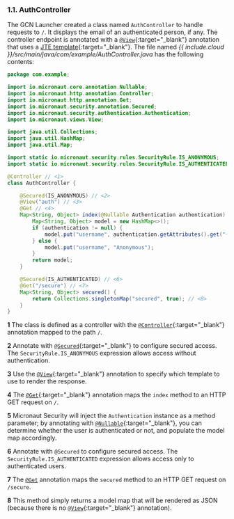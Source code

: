 ### 1.1. AuthController

The GCN Launcher created a class named `AuthController` to handle requests to `/`. It displays the email of an authenticated person, if any. The controller endpoint is annotated with  a [`@View`](https://micronaut-projects.github.io/micronaut-views/latest/api/io/micronaut/views/View.html){:target="_blank"} annotation that uses a [JTE template](https://micronaut-projects.github.io/micronaut-views/latest/guide/#jte){:target="_blank"}. The file named _{{ include.cloud }}/src/main/java/com/example/AuthController.java_ has the following contents:

```java
package com.example;

import io.micronaut.core.annotation.Nullable;
import io.micronaut.http.annotation.Controller;
import io.micronaut.http.annotation.Get;
import io.micronaut.security.annotation.Secured;
import io.micronaut.security.authentication.Authentication;
import io.micronaut.views.View;

import java.util.Collections;
import java.util.HashMap;
import java.util.Map;

import static io.micronaut.security.rules.SecurityRule.IS_ANONYMOUS;
import static io.micronaut.security.rules.SecurityRule.IS_AUTHENTICATED;

@Controller // <1>
class AuthController {

    @Secured(IS_ANONYMOUS) // <2>
    @View("auth") // <3>
    @Get // <4>
    Map<String, Object> index(@Nullable Authentication authentication) { // <5>
        Map<String, Object> model = new HashMap<>();
        if (authentication != null) {
            model.put("username", authentication.getAttributes().get("{{ include.attr }}"));
        } else {
            model.put("username", "Anonymous");
        }
        return model;
    }

    @Secured(IS_AUTHENTICATED) // <6>
    @Get("/secure") // <7>
    Map<String, Object> secured() {
        return Collections.singletonMap("secured", true); // <8>
    }
}
```

**1** The class is defined as a controller with the [`@Controller`](https://docs.micronaut.io/4.0.3/api/io/micronaut/http/annotation/Controller.html){:target="_blank"} annotation mapped to the path `/`.

**2** Annotate with [`@Secured`](https://micronaut-projects.github.io/micronaut-security/1.3.1/api/io/micronaut/security/annotation/Secured.html){:target="_blank"} to configure secured access. The `SecurityRule.IS_ANONYMOUS` expression allows access without authentication.

**3** Use the [`@View`](https://micronaut-projects.github.io/micronaut-views/latest/api/io/micronaut/views/View.html){:target="_blank"} annotation to specify which template to use to render the response.

**4** The [`@Get`](https://docs.micronaut.io/4.0.3/api/io/micronaut/http/annotation/Get.html){:target="_blank"} annotation maps the `index` method to an HTTP GET request on `/`.

**5** Micronaut Security will inject the `Authentication` instance as a method parameter; by annotating with [`@Nullable`](https://docs.micronaut.io/latest/api/io/micronaut/core/annotation/Nullable.html){:target="_blank"}, you can determine whether the user is authenticated or not, and populate the model map accordingly.

**6** Annotate with `@Secured` to configure secured access. The `SecurityRule.IS_AUTHENTICATED` expression allows access only to authenticated users.

**7** The [`@Get`](https://docs.micronaut.io/4.0.3/api/io/micronaut/http/annotation/Get.html) annotation maps the `secured` method to an HTTP GET request on `/secure`.

**8** This method simply returns a model map that will be rendered as JSON (because there is no [`@View`](https://micronaut-projects.github.io/micronaut-views/latest/api/io/micronaut/views/View.html){:target="_blank"} annotation).
